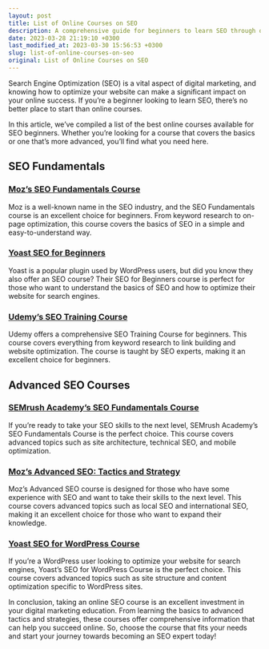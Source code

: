 ```yaml
---
layout: post
title: List of Online Courses on SEO
description: A comprehensive guide for beginners to learn SEO through online courses.
date: 2023-03-28 21:19:10 +0300
last_modified_at: 2023-03-30 15:56:53 +0300
slug: list-of-online-courses-on-seo
original: List of Online Courses on SEO
---
```

Search Engine Optimization (SEO) is a vital aspect of digital marketing, and knowing how to optimize your website can make a significant impact on your online success. If you’re a beginner looking to learn SEO, there’s no better place to start than online courses.

In this article, we’ve compiled a list of the best online courses available for SEO beginners. Whether you’re looking for a course that covers the basics or one that’s more advanced, you’ll find what you need here.

## SEO Fundamentals

### [Moz’s SEO Fundamentals Course](/social-media-and-digital-marketing/moz-s-seo-fundamentals-course.html)

Moz is a well-known name in the SEO industry, and the SEO Fundamentals course is an excellent choice for beginners. From keyword research to on-page optimization, this course covers the basics of SEO in a simple and easy-to-understand way.

### [Yoast SEO for Beginners](/social-media-and-digital-marketing/a-beginner-s-guide-to-yoast-seo-course.html)

Yoast is a popular plugin used by WordPress users, but did you know they also offer an SEO course? Their SEO for Beginners course is perfect for those who want to understand the basics of SEO and how to optimize their website for search engines.

### [Udemy’s SEO Training Course](/social-media-and-digital-marketing/udemy-s-seo-training-course-learn-how-to-rank-your-website-higher.html)

Udemy offers a comprehensive SEO Training Course for beginners. This course covers everything from keyword research to link building and website optimization. The course is taught by SEO experts, making it an excellent choice for beginners.

## Advanced SEO Courses

### [SEMrush Academy’s SEO Fundamentals Course](/social-media-and-digital-marketing/learn-the-basics-of-seo-with-semrush-academy-s-seo-fundamentals-course.html)

If you’re ready to take your SEO skills to the next level, SEMrush Academy’s SEO Fundamentals Course is the perfect choice. This course covers advanced topics such as site architecture, technical SEO, and mobile optimization.

### [Moz’s Advanced SEO: Tactics and Strategy](/social-media-and-digital-marketing/moz-s-advanced-seo-tactics-and-strategy.html)

Moz’s Advanced SEO course is designed for those who have some experience with SEO and want to take their skills to the next level. This course covers advanced topics such as local SEO and international SEO, making it an excellent choice for those who want to expand their knowledge.

### [Yoast SEO for WordPress Course](/social-media-and-digital-marketing/yoast-seo-for-wordpress-course-boosting-your-site-s-rankings-made-easy.html)

If you’re a WordPress user looking to optimize your website for search engines, Yoast’s SEO for WordPress Course is the perfect choice. This course covers advanced topics such as site structure and content optimization specific to WordPress sites.

In conclusion, taking an online SEO course is an excellent investment in your digital marketing education. From learning the basics to advanced tactics and strategies, these courses offer comprehensive information that can help you succeed online. So, choose the course that fits your needs and start your journey towards becoming an SEO expert today!